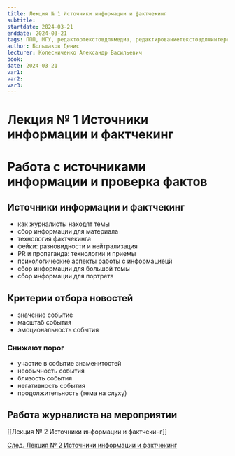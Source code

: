 ```yaml
---
title: Лекция № 1 Источники информации и фактчекинг
subtitle:
startdate: 2024-03-21
enddate: 2024-03-21
tags: ППП, МГУ, редактортекстовдлямедиа, редактированиетекстовдляинтернетмедиа
author: Большаков Денис
lecturer: Колесниченко Александр Васильевич
book:
date: 2024-03-21
var1:
var2:
var3:
---
```

# Лекция № 1 Источники информации и фактчекинг


# Работа с источниками информации и проверка фактов

## Источники информации и фактчекинг
- как журналисты находят темы
- сбор информации для материала
- технология фактчекинга
- фейки: разновидности и нейтрализация
- PR и пропаганда: технологии и приемы
- психологические аспекты работы с информациецй
- сбор информации для большой темы
- сбор информации для портрета


## Критерии отбора новостей
- значение событие
- масштаб события
- эмоциональность события

### Снижают порог
- участие в событие знаменитостей
- необычность события
- близость события
- негативность события
- продолжительность (тема на слуху)


## Работа журналиста на мероприятии




[[Лекция № 2 Источники информации и фактчекинг]]

[След. Лекция № 2 Источники информации и фактчекинг](https://github.com/denisbolshakoff/MSU/blob/main/Источники%20информации%20и%20фактчекинг/Лекция%20№%202%20Источники%20информации%20и%20фактчекинг.md)